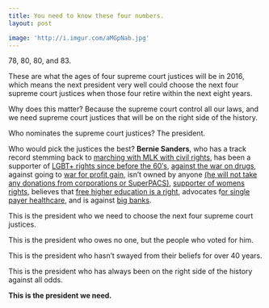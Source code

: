 ```yaml
---
title: You need to know these four numbers.
layout: post

image: 'http://i.imgur.com/aMGpNab.jpg'
---
```


78, 80, 80, and 83.


These are what the ages of four supreme court justices will be in 2016, which means the next president very well could choose the next four supreme court justices when those four retire within the next eight years.

Why does this matter? Because the supreme court control all our laws, and we need supreme court justices that will be on the right side of the history. 

Who nominates the supreme court justices? The president. 

Who would pick the justices the best? **Bernie Sanders**, who has a track record stemming back to [marching with MLK with civil rights](www.npr.org/sections/itsallpolitics/2015/04/29/399818581/5-things-you-should-know-about-bernie-sanders), has been a supporter of [LGBT+ rights since before the 60′s](http://www.alternet.org/civil-liberties/bernie-sanders-was-full-gay-equality-40-years-ago), [against the war on drugs](http://www.ontheissues.org/Domestic/Bernie_Sanders_Drugs.htm), against going to [war for profit gain](http://www.ontheissues.org/International/Bernie_Sanders_War_+_Peace.htm), isn’t owned by anyone [(he will not take any donations from corporations or SuperPACS)](http://www.huffingtonpost.com/h-a-goodman/bernie-sanders-wont-accept-money-from-billionaires-donald-trump-donated-100000-to-hillary-clinton_b_7799576.html), [supporter of womens rights](http://mic.com/articles/119074/5-times-bernie-sanders-spoke-the-feminist-truth), believes that [free higher education is a right](http://www.huffingtonpost.com/2015/04/08/bernie-sanders-higher-education_n_7026884.html), advocates f[or single payer healthcare](http://www.washingtonpost.com/news/post-politics/wp/2015/07/30/sanders-advocates-for-single-payer-health-care-system-on-medicare-anniversary/), and is against [big banks](http://www.businessinsider.com/r-us-presidential-hopeful-sanders-break-up-the-big-banks-2015-5). 

This is the president who we need to choose the next four supreme court justices.

This is the president who owes no one, but the people who voted for him. 

This is the president who hasn’t swayed from their beliefs for over 40 years.

This is the president who has always been on the right side of the history against all odds.

**This is the president we need.**
